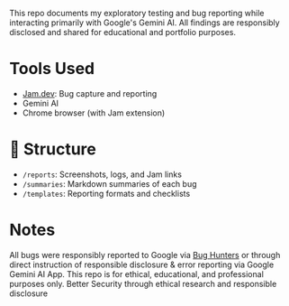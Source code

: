 This repo documents my exploratory testing and bug reporting while interacting primarily with Google's Gemini AI. All findings are responsibly disclosed and shared for educational and portfolio purposes.

# Tools Used
- [Jam.dev](https://jam.dev): Bug capture and reporting
- Gemini AI 
- Chrome browser (with Jam extension)

# 📁 Structure
- `/reports`: Screenshots, logs, and Jam links
- `/summaries`: Markdown summaries of each bug
- `/templates`: Reporting formats and checklists

# Notes
All bugs were responsibly reported to Google via [Bug Hunters](https://bughunters.google.com/) or through direct instruction of responsible disclosure & error reporting via Google Gemini AI App. This repo is for ethical, educational, and professional purposes only. 
Better Security through ethical research and responsible disclosure 

